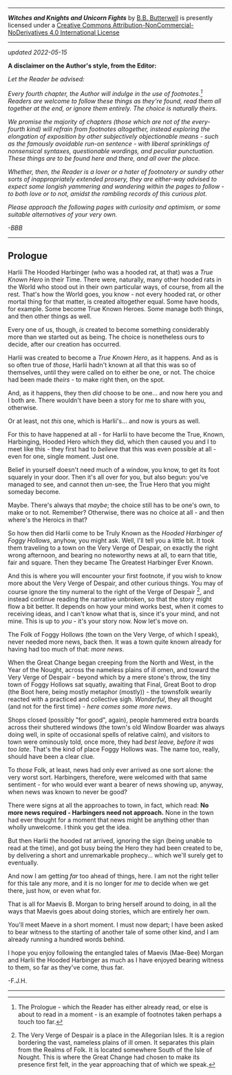 <p><hr/><span xmlns:dct="http://purl.org/dc/terms/" href="http://purl.org/dc/dcmitype/Text" property="dct:title" rel="dct:type"><b><i>Witches and Knights and Unicorn Fights</i></b></span> by <a xmlns:cc="http://creativecommons.org/ns#" href="https://github.com/bbbutterwell/book" property="cc:attributionName" rel="cc:attributionURL">B.B. Butterwell</a> is presently licensed under a <a rel="license" href="http://creativecommons.org/licenses/by-nc-nd/4.0/">Creative Commons Attribution-NonCommercial-NoDerivatives 4.0 International License</a><hr/></p>

*updated 2022-05-15*

**A disclaimer on the Author's style, from the Editor:** 

*Let the Reader be advised:*

*Every fourth chapter, the Author will indulge in the use of footnotes.[^footnotes] Readers are welcome to  follow these things as they're found, read them all together at the end, or ignore them entirely. The choice is naturally theirs.*

*We promise the majority of chapters (those which are not of the every-fourth kind) will refrain  from footnotes altogether, instead exploring the elongation of exposition by other subjectively objectionable means - such as the famously avoidable run-on sentence - with liberal sprinklings of nonsensical syntaxes, questionable wordings, and peculiar punctuation. These things are to be found here and there, and all over the place.*

*Whether, then, the Reader is a lover or a hater of footnotery or sundry other sorts of inappropriately extended prosery, they are either-way advised to expect some longish yammering and wandering within the pages to follow - to both love or to not, amidst the rambling records of this curious plot.*

*Please approach the following pages with curiosity and optimism, or some suitable alternatives of your very own.*

*-BBB*

---

## Prologue

Harlii The Hooded Harbinger (who was a hooded rat, at that) was a *True Known Hero* in their Time. There were, naturally, many other hooded rats in the World who stood out in their own particular ways, of course, from all the rest. That's how the World goes, you know - not every hooded rat, or other mortal thing for that matter, is created altogether equal. Some have hoods, for example. Some become True Known Heroes. Some manage both things, and then other things as well.

Every one of us, though, *is* created to become something considerably more than we started out as being. The choice is nonetheless ours to decide, after our creation has occurred. 

Harlii was created to become a *True Known Hero*, as it happens. And as is so often true of *those*, Harlii hadn't known at all that this was so of themselves, until they were called on to either be one, or not. The choice had been made *theirs* - to make right then, on the spot. 

And, as it happens, they then *did* choose to be one... and now here you and I both are. There wouldn't have been a story for me to share with you, otherwise. 

Or at least, not *this* one, which is Harlii's... and now is yours as well.

For this to have happened at all - for Harlii to have become the True, Known, Harbinging, Hooded Hero which they did, which then caused you and I to meet like this - they first had to *believe* that this was even possible at all - even for one, single moment. Just one. 

Belief in yourself doesn't need much of a window, you know, to get its foot squarely in your door. Then it's all over for you, but also begun: you've managed to see, and cannot then *un*-see, the True Hero that you might someday become. 

Maybe. There's always that *maybe*; the choice still has to be one's own, to make or to not. Remember? Otherwise, there was no choice at all - and then where's the Heroics in that?

So how then did Harlii come to be Truly Known as the *Hooded Harbinger of Foggy Hollows*, anyhow, you might ask. Well, I'll tell you a little bit. It took them traveling to a town on the Very Verge of Despair, on exactly the right wrong afternoon, and bearing no noteworthy news at all, to earn that title, fair and square. Then they became The Greatest Harbinger Ever Known. 

And this is where you will encounter your first footnote, if you wish to know more about the Very Verge of Despair, and other curious things. You may of course ignore the tiny numeral to the right of the Verge of Despair [^vergeOfDespair], and instead continue reading the narrative unbroken, so that the story might flow a bit better. It depends on how your mind works best, when it comes to receiving ideas, and I can't know what that is, since it's your mind, and not mine. This is up to *you* - it's your story now. Now let's move on.

The Folk of Foggy Hollows (the town on the Very Verge, of which I speak), never needed more news, back then. It was a town quite known already for having had too much of that: *more news*. 

When the Great Change began creeping from the North and West, in the Year of the Nought, across the nameless plains of ill omen, and toward the Very Verge of Despair - beyond which by a mere stone's throw, the tiny town of Foggy Hollows sat squatly, awaiting that Final, Great Boot to drop (the Boot here, being mostly metaphor (mostly)) - the townsfolk wearily reacted with a practiced and collective sigh. *Wonderful*, they all thought (and not for the first time) - *here comes some more news*.

Shops closed (possibly "for good", again), people hammered extra boards across their shuttered windows (the town's old Window Boarder was always doing well, in spite of occasional spells of relative calm), and visitors to town were ominously told, once more, they had *best leave, before it was too late*. That's the kind of place Foggy Hollows was. The name too, really, should have been a clear clue. 

To *those* Folk, at least, news had only ever arrived as one sort alone: the very worst sort. Harbingers, therefore, were welcomed with that same sentiment - for who would ever want a bearer of news showing up, anyway, when news was known to never be good? 

There were signs at all the approaches to town, in fact, which read: **No more news required - Harbingers need not approach.** None in the town had ever thought for a moment that news might be anything other than wholly unwelcome. I think you get the idea. 

But then Harlii the hooded rat arrived, ignoring the sign (being unable to read at the time), and got busy being the Hero they had been created to be, by delivering a short and unremarkable prophecy... which we'll surely get to eventually.

And now I am getting *far* too ahead of things, here. I am not the right teller for this tale any more, and it is no longer for *me* to decide when we get there, just how, or even what for. 

That is all for Maevis B. Morgan to bring herself around to doing, in all the ways that Maevis goes about doing stories, which are entirely her own.

You'll meet Maeve in a short moment. I must now depart; I have been asked to bear witness to the starting of another tale of some other kind, and I am already running a hundred words behind. 

I hope you enjoy following the entangled tales of Maevis (Mae-Bee) Morgan and Harlii the Hooded Harbinger as much as I have enjoyed bearing witness to them, so far as they've come, thus far. 

-F.J.H.

---

[^footnotes]: The Prologue - which the Reader has either already read, or else is about to read in a moment - is an example of footnotes taken perhaps a touch too far.

[^vergeOfDespair]: The Very Verge of Despair is a place in the Allegoriian Isles. [^allegorrianIsles] It is a region bordering the vast, nameless plains of ill omen.[^namelessPlains] It separates this plain from the Realms of Folk.[^realmsOfFolk] It is located somewhere South of the Isle of Nought.[^isleOfNought] This is where the Great Change had chosen to make its presence first felt, in the year approaching that of which we speak.[^greatChange]

[^allegorrianIsles]: The Allegoriian Isles is where our story starts, departs, and returns to, now and then.

[^namelessPlains]: It is customary in many cultures of the Isles to not give places of ill omen any name at all - especially a capitalized one. You have to understand the level of superstition one encounters in a World where there very clearly *is* magic nearly everywhere. Nothing makes a lot of sense, but sometimes it makes just enough to cause people to make curious decisions.

[^realmsOfFolk]: The Realms of Folk are where the Folk live.[^folk] 

[^folk]: "Folk" are People, and then any species which Folk eventually deem to be sufficiently People-like, and therefore worthy of being called Folk. If you think about this, this means Folk could be anyone, or anything. But this is not yet how it was, in the Isles of which we now speak. 

[^isleOfNought]: The Isle of Nought was where the Nought is rumoured to have begun to be so insatiably Spun. More on this phenomenon at some much later time - we are destined to need to deal with it at some future point. So say the Prophecies.

[^greatChange]: The Great Change is an event of Worlds-altering relevance, which began as a rather sudden encroachment of the Seas, on the border regions of the Realms of Folk, which brought with it no small amount of trouble - including, as you might surmise of a world filled with dungeons and subterranean labyrinths and entire kingdoms of caverns, no small number of very *un*-Folk-like refugees of previously unsettling disposition. The Great Change was not at the time considered anything Great, by nearly anyone at all (except, of course for the Chaos Warlocks[^chaosWarlocks]).

[^chaosWarlocks]: Chaos Warlocks always love when things go thoroughly sideways, it seems. But I digress.
